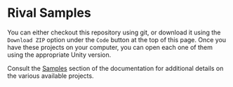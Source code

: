 # Rival Samples

You can either checkout this repository using git, or download it using the `Download ZIP` option under the `Code` button at the top of this page. Once you have these projects on your computer, you can open each one of them using the appropriate Unity version.

Consult the [Samples](https://github.com/Unity-Technologies/rival-documentation/blob/master/samples.md) section of the documentation for additional details on the various available projects.